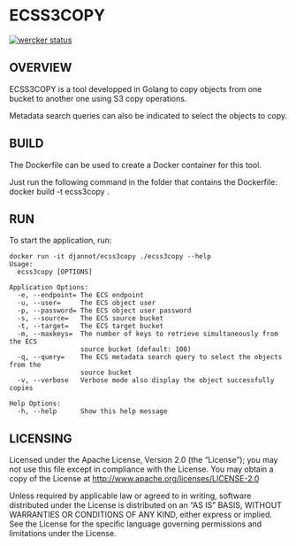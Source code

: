 ECSS3COPY
==============

[![wercker status](https://app.wercker.com/status/e7bba584c295e3025cf12af4ef38302c/s/master "wercker status")](https://app.wercker.com/project/byKey/e7bba584c295e3025cf12af4ef38302c)

OVERVIEW
--------------

ECSS3COPY is a tool developped in Golang to copy objects from one bucket to another one using S3 copy operations.

Metadata search queries can also be indicated to select the objects to copy.

BUILD
--------------

The Dockerfile can be used to create a Docker container for this tool.

Just run the following command in the folder that contains the Dockerfile: docker build -t ecss3copy .

RUN
--------------

To start the application, run:
```
docker run -it djannot/ecss3copy ./ecss3copy --help
Usage:
  ecss3copy [OPTIONS]

Application Options:
  -e, --endpoint= The ECS endpoint
  -u, --user=     The ECS object user
  -p, --password= The ECS object user password
  -s, --source=   The ECS source bucket
  -t, --target=   The ECS target bucket
  -m, --maxkeys=  The number of keys to retrieve simultaneously from the ECS
                  source bucket (default: 100)
  -q, --query=    The ECS metadata search query to select the objects from the
                  source bucket
  -v, --verbose   Verbose mode also display the object successfully copies

Help Options:
  -h, --help      Show this help message
```

LICENSING
--------------

Licensed under the Apache License, Version 2.0 (the “License”); you may not use this file except in compliance with the License. You may obtain a copy of the License at <http://www.apache.org/licenses/LICENSE-2.0>

Unless required by applicable law or agreed to in writing, software distributed under the License is distributed on an “AS IS” BASIS, WITHOUT WARRANTIES OR CONDITIONS OF ANY KIND, either express or implied. See the License for the specific language governing permissions and limitations under the License.
